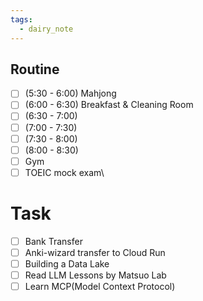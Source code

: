 ```yaml
---
tags:
  - dairy_note
---
```

## Routine
- [ ] (5:30 - 6:00) Mahjong
- [ ] (6:00 - 6:30) Breakfast & Cleaning Room
- [ ] (6:30 - 7:00) 
- [ ] (7:00 - 7:30) 
- [ ] (7:30 - 8:00) 
- [ ] (8:00 - 8:30)
- [ ] Gym
- [ ] TOEIC mock exam\

# Task
- [ ] Bank Transfer
- [ ] Anki-wizard transfer to Cloud Run
- [ ] Building a Data Lake
- [ ] Read LLM Lessons by Matsuo Lab
- [ ] Learn MCP(Model Context Protocol)